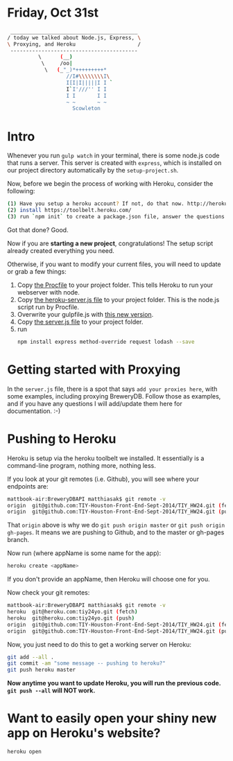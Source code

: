 # Friday, Oct 31st

```sh
 _________________________________________
/ today we talked about Node.js, Express, \
\ Proxying, and Heroku                    /
 -----------------------------------------
          \      (__)
           \     /oo|
            \   (_"_)*+++++++++*
                   //I#\\\\\\\\I\
                   I[I|I|||||I I `
                   I`I'///'' I I
                   I I       I I
                   ~ ~       ~ ~
                     Scowleton
```

# Intro

Whenever you run `gulp watch` in your terminal, there is some node.js code that runs a server. This server is created with `express`, which is installed on our project directory automatically by the `setup-project.sh`.

Now, before we begin the process of working with Heroku, consider the following:
```sh
(1) Have you setup a heroku account? If not, do that now. http://heroku.com
(2) install https://toolbelt.heroku.com/
(3) run `npm init` to create a package.json file, answer the questions (or just hit enter)
```

Got that done? Good.

Now if you are **starting a new project**, congratulations! The setup script already created everything you need.

Otherwise, if you want to modify your current files, you will need to update or grab a few things:

1. Copy [the Procfile](./examples/extras/Procfile) to your project folder. This tells Heroku to run your webserver with node.
2. Copy [the heroku-server.js file](./examples/extras/heroku-server.js) to your project folder. This is the node.js script run by Procfile.
3. Overwrite your gulpfile.js with [this new version](./examples/extras/gulpfile.js).
4. Copy [the server.js file](./examples/extras/server.js) to your project folder.
5. run
    ```sh
    npm install express method-override request lodash --save
    ```

#  Getting started with Proxying

In the `server.js` file, there is a spot that says `add your proxies here`, with some examples, including proxying BreweryDB. Follow those as examples, and if you have any questions I will add/update them here for documentation. :-)

# Pushing to Heroku

Heroku is setup via the heroku toolbelt we installed. It essentially is a command-line program, nothing more, nothing less.

If you look at your git remotes (i.e. Github), you will see where your endpoints are:

```sh
mattbook-air:BreweryDBAPI matthiasak$ git remote -v
origin  git@github.com:TIY-Houston-Front-End-Sept-2014/TIY_HW24.git (fetch)
origin  git@github.com:TIY-Houston-Front-End-Sept-2014/TIY_HW24.git (push)
```

That `origin` above is why we do `git push origin master` or `git push origin gh-pages`. It means we are pushing to Github, and to the master or gh-pages branch.

Now run (where appName is some name for the app):
```sh
heroku create <appName>
```

If you don't provide an appName, then Heroku will choose one for you.

Now check your git remotes:
```sh
mattbook-air:BreweryDBAPI matthiasak$ git remote -v
heroku  git@heroku.com:tiy24yo.git (fetch)
heroku  git@heroku.com:tiy24yo.git (push)
origin  git@github.com:TIY-Houston-Front-End-Sept-2014/TIY_HW24.git (fetch)
origin  git@github.com:TIY-Houston-Front-End-Sept-2014/TIY_HW24.git (push)
```

Now, you just need to do this to get a working server on Heroku:
```sh
git add --all .
git commit -am "some message -- pushing to heroku?"
git push heroku master
```

**Now anytime you want to update Heroku, you will run the previous code. `git push --all` will NOT work.**

# Want to easily open your shiny new app on Heroku's website?

```sh
heroku open
```
